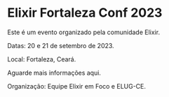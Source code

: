 # Elixir Fortaleza Conf 2023

Este é um evento organizado pela comunidade Elixir.

Datas: 20 e 21 de setembro de 2023.

Local: Fortaleza, Ceará.

Aguarde mais informações aqui.

Organização: Equipe Elixir em Foco e ELUG-CE.
